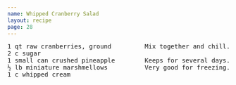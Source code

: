 ```yaml
---
name: Whipped Cranberry Salad
layout: recipe
page: 28
---
```


<pre>
1 qt raw cranberries, ground         Mix together and chill.
2 c sugar
1 small can crushed pineapple        Keeps for several days.
½ lb miniature marshmellows          Very good for freezing.
1 c whipped cream
</pre>
